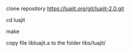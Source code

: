 clone repository https://luajit.org/git/luajit-2.0.git

cd luajit

make

copy file libluajit.a to the folder libs/luajit/ 
